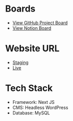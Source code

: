 # Boards
- [View GitHub Project Board](https://github.com/users/himanshuverma544/projects/1)
- [View Notion Board](https://boundless-wedge-933.notion.site/edaa06dee11c432ab521c5537eaa7406?v=2ac94cf837d943e4ad969a9a6eb5c27e&pvs=4)

# Website URL
- [Staging](https://jiaara-jewellery.vercel.app/)
- [Live](https://jiaarajewellery.com)

# Tech Stack
- Framework: Next JS
- CMS: Headless WordPress
- Database: MySQL
